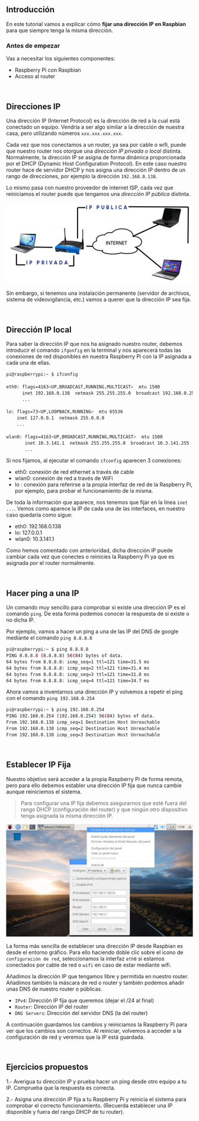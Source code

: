 ## Introducción

En este tutorial vamos a explicar cómo **fijar una dirección IP en Raspbian** para que siempre tenga la misma dirección.

### Antes de empezar

Vas a necesitar los siguientes componentes:

- Raspberry Pi con Raspbian
- Acceso al router



<br />



## Direcciones IP

Una dirección IP (Internet Protocol) es la dirección de red a la cual está conectado un equipo. Vendría a ser algo similar a la dirección de nuestra casa, pero utilizando números `xxx.xxx.xxx.xxx`. 

Cada vez que nos conectamos a un router, ya sea por cable o wifi, puede que nuestro router nos otorgue una *dirección IP privada o local* distinta. Normalmente, la dirección IP se asigna de forma dinámica proporcionada por el DHCP (Dynamic Host Configuration Protocol). En este caso nuestro router hace de servidor DHCP y nos asigna una dirección IP dentro de un rango de direcciones, por ejemplo la dirección `192.168.0.138`.

Lo mismo pasa con nuestro proveedor de internet ISP, cada vez que reiniciamos el router puede que tengamos una *dirección IP pública* distinta.

![](img/red.jpg)

Sin embargo, si tenemos una instalación permanente (servidor de archivos, sistema de videovigilancia, etc.) vamos a querer que la dirección IP sea fija.



<br />



## Dirección IP local

Para saber la dirección IP que nos ha asignado nuestro router, debemos introducir el comando `ifgonfig` en la terminal y nos aparecerá todas las conexiones de red disponibles en nuestra Raspberry Pi con la IP asignada a cada una de ellas.

```sh
pi@raspberrypi:~ $ ifconfig

eth0: flags=4163<UP,BROADCAST,RUNNING,MULTICAST>  mtu 1500
      inet 192.168.0.138  netmask 255.255.255.0  broadcast 192.168.0.255
      ...

lo: flags=73<UP,LOOPBACK,RUNNING>  mtu 65536
    inet 127.0.0.1  netmask 255.0.0.0
    ...

wlan0: flags=4163<UP,BROADCAST,RUNNING,MULTICAST>  mtu 1500
       inet 10.3.141.1  netmask 255.255.255.0  broadcast 10.3.141.255
       ...
```

Si nos fijamos, al ejecutar el comando `ifconfig` aparecen 3 conexiones:

- eth0: conexión de red ethernet a través de cable
- wlan0: conexión de red a través de WiFi
- lo : conexión para referirse a la propia interfaz de red de la Raspberry Pi, por ejemplo, para probar el funcionamiento de la misma.

De toda la información que aparece, nos tenemos que fijar en la línea `inet ...`. Vemos como aparece la IP de cada una de las interfaces, en nuestro caso quedaría como sigue:

- eth0: 192.168.0.138
- lo: 127.0.0.1
- wlan0: 10.3.141.1

Como hemos comentado con anterioridad, dicha dirección IP puede cambiar cada vez que conectes o reinicies la Raspberry Pi ya que es asignada por el router normalmente.



<br />



## Hacer ping a una IP

Un comando muy sencillo para comprobar si existe una dirección IP es el comando `ping`. De esta forma podemos conocer la respuesta de si existe o no dicha IP.

Por ejemplo, vamos a hacer un ping a una de las IP del DNS de google mediante el comando `ping 8.8.8.8`
```sh
pi@raspberrypi:~ $ ping 8.8.8.8
PING 8.8.8.8 (8.8.8.8) 56(84) bytes of data.
64 bytes from 8.8.8.8: icmp_seq=1 ttl=121 time=31.5 ms
64 bytes from 8.8.8.8: icmp_seq=2 ttl=121 time=31.4 ms
64 bytes from 8.8.8.8: icmp_seq=3 ttl=121 time=31.8 ms
64 bytes from 8.8.8.8: icmp_seq=4 ttl=121 time=34.7 ms

```

Ahora vamos a inventarnos una dirección IP y volvemos a repetir el ping con el comando `ping 192.168.0.254`

```sh
pi@raspberrypi:~ $ ping 192.168.0.254
PING 192.168.0.254 (192.168.0.254) 56(84) bytes of data.
From 192.168.0.138 icmp_seq=1 Destination Host Unreachable
From 192.168.0.138 icmp_seq=2 Destination Host Unreachable
From 192.168.0.138 icmp_seq=3 Destination Host Unreachable

```



<br />



## Establecer IP Fija

Nuestro objetivo será acceder a la propia Raspberry Pi de forma remota, pero para ello debemos establer una dirección IP fija que nunca cambie aunque reiniciemos el sistema.

> Para configurar una IP fija debemos asegurarnos que esté fuera del rango DHCP (configuración del router) y que ningún otro dispositivo tenga asignada la misma dirección IP.

![](img/ip-fija.jpg)

La forma más sencilla de establecer una dirección IP desde Raspbian es desde el entorno gráfico. Para ello haciendo doble clic sobre el icono de `configuración de red`, seleccionamos la interfaz `eth0` si estamos conectados por cable de red o `wifi` en caso de estar mediante wifi.

Añadimos la dirección IP que tengamos libre y permitida en nuestro router. Añadimos también la máscara de red o router y también podemos añadir unas DNS de nuestro router o públicas.

- `IPv4`: Dirección IP fija que queremos (dejar el /24 al final)
- `Router`: Dirección IP del router
- `DNS Servers`: Dirección del servidor DNS (la del router)

A continuación guardamos los cambios y reiniciamos la Raspberry Pi para ver que los cambios son correctos. Al reiniciar, volvemos a acceder a la configuración de red y veremos que la IP está guardada.



<br />



## Ejercicios propuestos

1.- Averigua tu dirección IP y prueba hacer un ping desde otro equipo a tu IP. Comprueba que la respuesta es correcta.

2.- Asigna una dirección IP fija a tu Raspberry Pi y reinicia el sistema para comprobar el correcto funcionamiento. (Recuerda establecer una IP disponible y fuera del rango DHCP de tu router).
